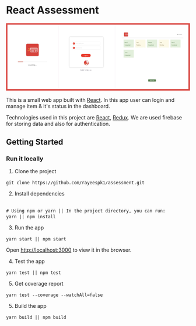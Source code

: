 # React Assessment

![alt text](https://github.com/rayeespk1/assessment/blob/master/public/screenshots/screenshot.jpg?raw=true)

This is a small web app built with [React](https://reactjs.org/). In this app user can login and manage item & it's status in the dashboard.

Technologies used in this project are [React](https://reactjs.org/), [Redux](https://redux.js.org/). We are used firebase for storing data and also for authentication.

## Getting Started

### Run it locally

1. Clone the project

```
git clone https://github.com/rayeespk1/assessment.git
```

2. Install dependencies

```

# Using npm or yarn || In the project directory, you can run:
yarn || npm install
```

3. Run the app

```
yarn start || npm start
```
Open [http://localhost:3000](http://localhost:3000) to view it in the browser.

4. Test the app

```
yarn test || npm test
```

5. Get coverage report

```
yarn test --coverage --watchAll=false
```

5. Build the app

```
yarn build || npm build
```
